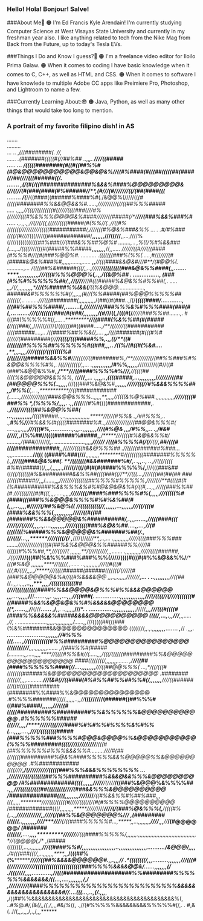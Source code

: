 ### Hello! Hola! Bonjour! Salve!

###About Me🥱
🟠 I'm Ed Francis Kyle Arendain! I'm currently studying Computer Science
    at West Visayas State University and currently in my freshman year also.
    I like anything related to tech from the Nike Mag from Back from the Future,
    up to today's Tesla EVs. 

###Things I Do and Know I guess?🤔
🟠 I'm a freelance video editor for Iloilo Prima Galaw.
🟠 When it comes to coding I have basic knowledge when it comes to C, C++,
    as well as HTML and CSS.
🟠 When it comes to software I have knowlede to multiple Adobe CC apps like
    Preimiere Pro, Photoshop, and Lightroom to name a few.

###Currently Learning About:😎
🟠 Java, Python, as well as many other things that would take too long to mention.



### A portrait of my favorite filipino dish! in AS
  .......                                                                                                                                             
.........                                                                                                                                             
  ...  ..                 ,*(((########(.                                                         *//,                                                
 ......           .*(#######(((((#(//##%##*                ..,,*******,.                       *////((#####*                                          
..... ...      */(((((########(#((#((##%%#(#@&@@@@@@@@@@@&@@&@&%//((#%####(#(((##(((((##(####(//##(///(((######((/.                                   
.......     ,*(/(#(/((###############%&&&%####%@@@@@@@@@&(/*/((//(#(###(####(#%######//**,*(#///(#///////((/(##(####(((                               
........   */(******//((####((######%####%#(*.*/&@@%(/////((*(#(((((########%%&&@@&&%#......,////***//////(//((##%%%#####*                            
.....     .***,,,*,**//(((//((((((((#(/////((((###(*//*/#%(*///*///(((#%&%%%@@@@&%####//////((#####(/*/*****///(###%&&%###%#                          
.....     .***,.,,.,,**/**/(//(/((*,((////((((#####(#(%%//(.,******//((#%(((((((//////////(((((###########/,////(((#%@&%###&%%                     ...
.         .#*/#%###((((/(#*//*/*/(((////((#############/**,,,,*,,,*///((///**,,...,////%(////(((((((((((##%###/*//(###&%%##%@%#              ........,
   .   ,%((/%#%&&###(....,../((((//*//(((#(#####%%#####**,,*,,,,,,***//*,,.....  */***///****//((#///(((####(#%%%#//((#(###%@@%#.           ..........
  .*(((((((###%(%%(*.....,*#///****////(#(#####&@&%###%#,,,,,,......,,.....      *********,,**********//(((####&&@&#///#**/(#@@%(.     ...........,...
/((((##%&######(((/*,,..,/*////**/(((((((((###&@&%%####(,,.......                *******,,,,,,,,,,,,***///(((#%%%@@@%(,.,,/((&@%## .  ...............,
(###(#%%#%%%%%%##/**,**,//(///**///#(((#####%&@&%%#%%##(****,.             ..... ,,,*/(/*,,,,,,,**,,,*****///(%#####%%(&&(**/((%&@@@.................,
######&#%%%%%%#(/*,,,.,,*(#/***/(%%#####(##%@@@%%%%%##((((((/*,..       ........///(((########(,,,,,,,,,,,*/(##((#(###..,/(/**(*((((####/............,
(((##%##%%%####/*,........(,*////////(/###%%%&%#%%%####(###(#(*,...   .......*///(//((((((###(#(###/,,,,,,,,/(#/*//((,/(((#(/***////(###%%##*.......,.
#(((##(%%%%%#(/*,....     .***********//((####(%&%%##(#(#####(**//(((###/,,*/////(/////(/((((((##((####.....,*/**/(/////((###########((((######....,..
/((####%##%%&(/,....       ******,****,**/(((#######(#(((#%#(/////(#########(//**********//((((/(((#####%%,.,,((/**((#((((((((#%%%%##%%%%%%#((###,,,..
/((%/(#((#(%&#*....        ,**,,,.,,,//*//(((((/((((((((%#(/((((//((#####%&&%%#**********///(((///((########%,*/**////////*/(/(##%%###%#%&@@&%%%%#%*,.
/*((//((((((/*,,...     .,**,,,,,,,,,,/#%%*,,,,*,,**/////////((#//((#(###%&@@&%%#,,*******/*****///((####%%%%#%/**/*/*,******//((((##((((%&@@@@@&&%%%,
((****/*//****,,...   .*,*,**,,..,*((((#####,...,,,,,,,,,*/*///////((##(##@@@@%%%(..,,******,,,***///(((###%&@&%#,******,,,,,,**///*//(((//#%&&&%%%%##
,,/#%%(**/****,..  .,***********//((############(.......,*//////////((((###&@@&%%%*..,,,,,**,,,,,****//((((&%@%###.,,*,,,,,,,,,*,******/////((((####%%
*,(%%%%/**,,,,. .,,*////***/*//#%#((((#############,.  .,***//((////((((##%&@@%%##(  ...,*,,,,,,,,,,****/((((#####..,..,,,,,,,,,,,,,,,,*****//(//(#%%&
.,/##%%%*,..   .,**#%%//******/#%&&%(#(((((########%#*..,*//////////((//(##@@&%%%#(   .....,,*,,.,,,,****///(((#%,............,.,,..,,,,,,,,**///(#%@&
,,,/#%%,,..   .,**/#&#(///*/,,*/(%%##//((((######%#####,,****/*****///((((#%&@&&%%#/    ........,*/(###/*/////((,.  ....................,,,,,***//////
/(((#%%%%#(/(/****/((/*******,***##/(((#((((#############,,***//***////((((#&&@%%%##       .*//(((((#######%###...          .*,,,.............***//(((
((####%###(///**,,,,,*,,,,********#/(((((((((########%%%%%(.,*******///(((###&@&%##(.   **/(((((((#&&#######%#*/*******,.  .****,,.., ..,***//(((/((((
#%#*/(#####((/*,,,/,,,,,,.,*******////(//((/(#(#(#(####%%%%%/,******///(((###&##((/*((/((((((#%&#########&&%%##((((###((//**//(((*...,*////(((##(##(##
###(//(((#####(/*,,,/......,,***,**////////(((((((##%%%%#%%%%%*,*******/////(//**#((((#(#(%###########%&&%%%&%#%#@&@&@&%#(*/((#,...,,,*//*/((###%%##(#
///((((//((#(#(((*,,,,*.....,*,,,,******/////(((/####%###%%%%#%(,***,,,*****,*///(((((%#(####(((###%%&@@@&%%%%#%#%&%##(#(*,,,*...,,,,*#/////(/##%&@%((
**//((((((((((//**,,,,,*,,...,,,,*,,*******///((/(((#(####%&&%%%(,,,,,,,,,,,/////((#((##(#######%%&&@@@@@&%###########/*,.,,,......,******//(((####(((
****/***///(//(/////,,,,.*,....,,,*,,,,,****/////((((((###%&@&%##....,,...,//(#(*(((((((%#####%%%&@@@@@&%#######%##(/*.,(//(((/...,,*******////((((/(/
**,*****////(//*((//**,,..,...  .,,,,,,,,,,****/////((((###%%%### .......//*//////////((((#(##%&%&@@@&%%######%%/*///*/#((((((#%%%##*,**,****///((///(
,,,,,*,,**/(///((////*,,,.......  .,,,,,,,,,,****/////((((######,     .*/((/*/******/*///(((##(%&%%%###%###%%%(/////((((#(((#(#%%&@&&%%/*****/*(((#%&@
,,,,,,**,,****//((((/**,,......     ..,,,,,,,,,,***///((#(((#((/,#*/((//**,,,.,*/*******///((((######(######(((((((/(////(#(###%&@@@@@&%#*//((#%&&&&@@
,,,.,,.,,,,,**///////***,... .        ..,,,,,,,,,****//((##((*..,*,..,,,**,..,,*******,,,,*/((((((((((((##(///(((((((((((####%%&&@@@@&@%%%#%%&&&@@@@@@
,,,....,,,,,***//**/*****.......,,.      .,,,,...,,,*//((###(. ..............,,,,,,,,,,,,,,*///(/((((//(////(((((((#((#####%&&%&@@&@&%%#%&&&&&@@@@@@@@
((*,......,,**/***/(///**......  ,/,**,.    ..,,,,,,**///*.  . ..............,,,,,,,,,,,,,**/////*****,,,///(((#((((#(####%%&&&&&%#####&&&&@@@@@@@@@@@
((((/*,...,.,,***//*/***,,,.....   ,//***,               . ...................,,,,,.,,,,,,,,,*,,/......,,*///(((((##(((###(%&%########&&@@@@@@@@@@@@@@
((((((//*,,.,.,,,****,,,,,.......    ,***//  .,,*****,.    ......................,,,,,,,*//#%%%*(((.....,**//(((((((((((#%%##########%@@@@@@@@@@@@@@@@
(((((((((//**,,,.,,,,,,,,.......        ,**/(###%%#(#####(**..........,,.....,,,,****//((((#%%&#//(.....,,,**/(((/((((((#########%%&@@@@@@@@@@@@@@@@@@
####((((((((/**,,,,,,,,.......     ,/****//((##(####%%%%%%####(//*....,,,,,,,,****//*/((##@@%%%(    ...,*/((/(((#((((((((######%&@@@@@@@@@@@@@@@@@@@@@
.########(((((//**,,,,...........****//*/(&#(//((####(#%#%%##%%##%%#(/,,,,,,,******////((######(/*/*((#(((((#########(########%%####%%&@@@@@@@@@@@@@@@
  .#%%%%#######(((//***,,,,,,..,*,*//***(((//////(######((##%%%#((###%####/,,,,,,**************///(((#(((((##########%##########%%&%%%%%%&@@@@@@@@@@@@
    .#%%%%%%######(((///***,,,,/****/**//*******//(((////####%#%#%%#%%%%&%#%%(...,,,,....,***///(/((((((((#####(###%%%%%###%%%%#@@@&@@@@%%&@@@@@@@@@@@
       (%%%%#########((((//****/*****//******//////*//**/(((#(##%%%%%%#%%%&&&%%#.........**////#(##(//((((##########%@&%####%%%%%&&%@@@@@%%&@@@@@@@@@@
         .#%############((((////***,***********/(//////////(((((###%%%&&&%%%%%%%% ...    ,**/*/////***//((/(((((((##%%%##########%&&&@&&%%%&@@@@@@@@@@
            /#%#############((((***,,,,,,******/////***/(////***/((###%&@@@%&%%%%##      .,,,*********///((((((/(((##(((((((((////(###&&%%%&@@@@@@@@@@
               /##############((((*,,,,,,,,***///*//******//*******/((#%&&%%#%##%###,,,*(((,,,,,********////(((/(((((#////*/((((/(/(#(#%%%%@@@@@@@@@@*
                  /#############(((/,,,,,,,*,,*****/////*////***////(/(###%@&%%%(,**/((((#%(,..,,**********//////////*//,**,**/*///(/(##%%&@@@@@@@%///
                     ,(#########((((((*..,,,,,,,,**////*****///****/(/((####%%%%%#...,*****,,...,,,,,,,*,******////*****,***,*,***//***/(#@@@@@@*****/
                         *(#######((((((/,....,,,,**********//////**//(((####%%%%%/,,,,,,,*.,,,,,,,,,,,,,,,,*,,,,,**,,,,,,,,,,,,,,,,,*//(@@@@(**,*/***
                             ,(#####(((((((/*,...,.,,,,,,,************///((####%%#/,,,,,,,,,,,,,,,,,**,,..,,,,,,,,,,,,,,,,..........*/&@@@/*,,,,******
                                 ./#(((###(((/**,,..,,,,,,,****,,**,*****/(((##%(%********************************/////((##%&&&&@@@@@@#.,,.,*,*,**/**/
                                      .*((((((((/**,,,.........,,,,,,,**///(((#((////////////(((((((((((((((((((((((###%%%%&&&&@@&/......,,*,,*,,,(**/
                                            ./(((////**,,,,...........,****//(((####################%%#########%%%%%%%&&&&&&&/((...,....,,,,,,,,***/,/
                                                   ,//////******///(####%%%%%%%%%%%%%%%%%%%%%%%%%&&&&&&&&&&&&&&&&&&&&#//....*(((...,..,(*/*.***,,,***,
                                                            ,/((##%%&&&&&&&&&&&&&&&&&&&&&&&&&&&&&&&&&&&&&&&&&&%(, ..*#%*@.#*/,(&(/,,((,/,,,,#*&/*%*((,
                                                                        .,//(#%%%%%&&&&&&&&&%%%%%#(/,.            . #,&(..//(*,,,.,,,*/,.,/*,,,*******
